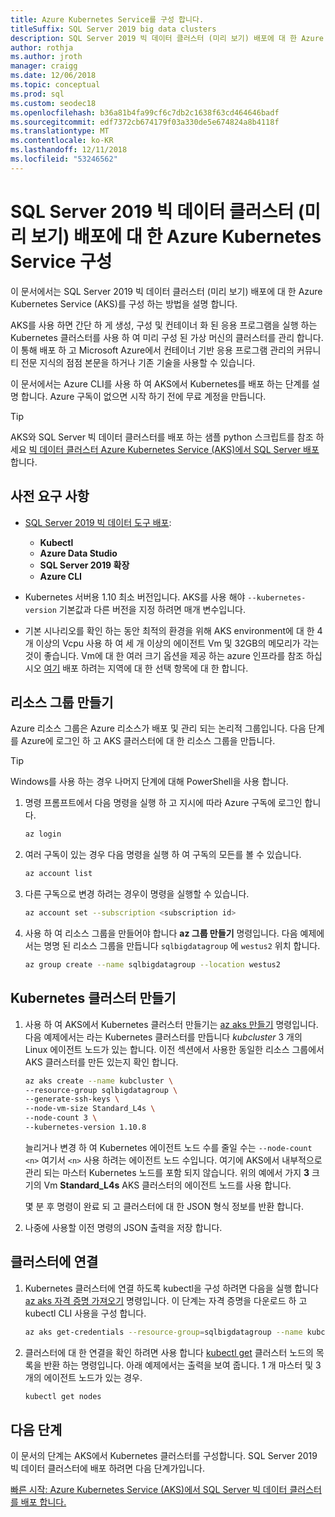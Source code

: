 ```yaml
---
title: Azure Kubernetes Service를 구성 합니다.
titleSuffix: SQL Server 2019 big data clusters
description: SQL Server 2019 빅 데이터 클러스터 (미리 보기) 배포에 대 한 Azure Kubernetes Service (AKS)를 구성 하는 방법에 알아봅니다.
author: rothja
ms.author: jroth
manager: craigg
ms.date: 12/06/2018
ms.topic: conceptual
ms.prod: sql
ms.custom: seodec18
ms.openlocfilehash: b36a81b4fa99cf6c7db2c1638f63cd464646badf
ms.sourcegitcommit: edf7372cb674179f03a330de5e674824a8b4118f
ms.translationtype: MT
ms.contentlocale: ko-KR
ms.lasthandoff: 12/11/2018
ms.locfileid: "53246562"
---
```

# <a name="configure-azure-kubernetes-service-for-sql-server-2019-big-data-cluster-preview-deployments"></a>SQL Server 2019 빅 데이터 클러스터 (미리 보기) 배포에 대 한 Azure Kubernetes Service 구성

이 문서에서는 SQL Server 2019 빅 데이터 클러스터 (미리 보기) 배포에 대 한 Azure Kubernetes Service (AKS)를 구성 하는 방법을 설명 합니다.

AKS를 사용 하면 간단 하 게 생성, 구성 및 컨테이너 화 된 응용 프로그램을 실행 하는 Kubernetes 클러스터를 사용 하 여 미리 구성 된 가상 머신의 클러스터를 관리 합니다. 이 통해 배포 하 고 Microsoft Azure에서 컨테이너 기반 응용 프로그램 관리의 커뮤니티 전문 지식의 점점 본문을 하거나 기존 기술을 사용할 수 있습니다.

이 문서에서는 Azure CLI를 사용 하 여 AKS에서 Kubernetes를 배포 하는 단계를 설명 합니다. Azure 구독이 없으면 시작 하기 전에 무료 계정을 만듭니다.

> [!TIP] 
> AKS와 SQL Server 빅 데이터 클러스터를 배포 하는 샘플 python 스크립트를 참조 하세요 [빅 데이터 클러스터 Azure Kubernetes Service (AKS)에서 SQL Server 배포](https://github.com/Microsoft/sql-server-samples/tree/master/samples/features/sql-big-data-cluster/deployment/aks)합니다.

## <a name="prerequisites"></a>사전 요구 사항

- [SQL Server 2019 빅 데이터 도구 배포](deploy-big-data-tools.md):
   - **Kubectl**
   - **Azure Data Studio**
   - **SQL Server 2019 확장**
   - **Azure CLI**

- Kubernetes 서버용 1.10 최소 버전입니다. AKS를 사용 해야 `--kubernetes-version` 기본값과 다른 버전을 지정 하려면 매개 변수입니다.

- 기본 시나리오를 확인 하는 동안 최적의 환경을 위해 AKS environment에 대 한 4 개 이상의 Vcpu 사용 하 여 세 개 이상의 에이전트 Vm 및 32GB의 메모리가 각는 것이 좋습니다. Vm에 대 한 여러 크기 옵션을 제공 하는 azure 인프라를 참조 하십시오 [여기](https://docs.microsoft.com/azure/virtual-machines/windows/sizes) 배포 하려는 지역에 대 한 선택 항목에 대 한 합니다.

## <a name="create-a-resource-group"></a>리소스 그룹 만들기

Azure 리소스 그룹은 Azure 리소스가 배포 및 관리 되는 논리적 그룹입니다. 다음 단계를 Azure에 로그인 하 고 AKS 클러스터에 대 한 리소스 그룹을 만듭니다.

> [!TIP]
> Windows를 사용 하는 경우 나머지 단계에 대해 PowerShell을 사용 합니다.

1. 명령 프롬프트에서 다음 명령을 실행 하 고 지시에 따라 Azure 구독에 로그인 합니다.

    ```bash
    az login
    ```

1. 여러 구독이 있는 경우 다음 명령을 실행 하 여 구독의 모든를 볼 수 있습니다.

   ```bash
   az account list
   ```

1. 다른 구독으로 변경 하려는 경우이 명령을 실행할 수 있습니다.

   ```bash
   az account set --subscription <subscription id>
   ```

1. 사용 하 여 리소스 그룹을 만들어야 합니다 **az 그룹 만들기** 명령입니다. 다음 예제에서는 명명 된 리소스 그룹을 만듭니다 `sqlbigdatagroup` 에 `westus2` 위치 합니다.

   ```bash
   az group create --name sqlbigdatagroup --location westus2
   ```

## <a name="create-a-kubernetes-cluster"></a>Kubernetes 클러스터 만들기

1. 사용 하 여 AKS에서 Kubernetes 클러스터 만들기는 [az aks 만들기](https://docs.microsoft.com/cli/azure/aks) 명령입니다. 다음 예제에서는 라는 Kubernetes 클러스터를 만듭니다 *kubcluster* 3 개의 Linux 에이전트 노드가 있는 합니다. 이전 섹션에서 사용한 동일한 리소스 그룹에서 AKS 클러스터를 만든 있는지 확인 합니다.

    ```bash
   az aks create --name kubcluster \
    --resource-group sqlbigdatagroup \
    --generate-ssh-keys \
    --node-vm-size Standard_L4s \
    --node-count 3 \
    --kubernetes-version 1.10.8
    ```

   늘리거나 변경 하 여 Kubernetes 에이전트 노드 수를 줄일 수는 `--node-count <n>` 여기서 `<n>` 사용 하려는 에이전트 노드 수입니다. 여기에 AKS에서 내부적으로 관리 되는 마스터 Kubernetes 노드를 포함 되지 않습니다. 위의 예에서 가지 **3** 크기의 Vm **Standard_L4s** AKS 클러스터의 에이전트 노드를 사용 합니다.

   몇 분 후 명령이 완료 되 고 클러스터에 대 한 JSON 형식 정보를 반환 합니다.

1. 나중에 사용할 이전 명령의 JSON 출력을 저장 합니다.

## <a name="connect-to-the-cluster"></a>클러스터에 연결

1. Kubernetes 클러스터에 연결 하도록 kubectl을 구성 하려면 다음을 실행 합니다 [az aks 자격 증명 가져오기](https://docs.microsoft.com/cli/azure/aks?view=azure-cli-latest#az-aks-get-credentials) 명령입니다. 이 단계는 자격 증명을 다운로드 하 고 kubectl CLI 사용을 구성 합니다.

   ```bash
   az aks get-credentials --resource-group=sqlbigdatagroup --name kubcluster
   ```

1. 클러스터에 대 한 연결을 확인 하려면 사용 합니다 [kubectl get](https://kubernetes.io/docs/reference/generated/kubectl/kubectl-commands) 클러스터 노드의 목록을 반환 하는 명령입니다.  아래 예제에서는 출력을 보여 줍니다. 1 개 마스터 및 3 개의 에이전트 노드가 있는 경우.

   ```bash
   kubectl get nodes
   ```

## <a name="next-steps"></a>다음 단계

이 문서의 단계는 AKS에서 Kubernetes 클러스터를 구성합니다. SQL Server 2019 빅 데이터 클러스터에 배포 하려면 다음 단계가입니다.

[빠른 시작: Azure Kubernetes Service (AKS)에서 SQL Server 빅 데이터 클러스터를 배포 합니다.](quickstart-big-data-cluster-deploy.md)
